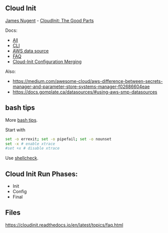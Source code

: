 ## Cloud Init

[James Nugent](https://jen20.dev/page/about/) -
[CloudInit: The Good Parts](https://www.youtube.com/watch?v=2_m6EUo6VOI)

Docs:

* [All](https://cloudinit.readthedocs.io/en/latest/)
* [CLI](https://cloudinit.readthedocs.io/en/latest/topics/cli.html)
* [AWS data source](https://cloudinit.readthedocs.io/en/latest/topics/datasources/ec2.html)
* [FAQ](https://cloudinit.readthedocs.io/en/latest/topics/faq.htmlS)
* [Cloud-Init Configuration Merging](https://jen20.dev/post/cloudinit-configuration-merging/)

Also:

* https://medium.com/awesome-cloud/aws-difference-between-secrets-manager-and-parameter-store-systems-manager-f02686604eae
* https://docs.gomplate.ca/datasources/#using-aws-smp-datasources


## bash tips

More [bash tips](https://ricma.co/posts/tech/tutorials/bash-tip-tricks/).

Start with

```sh
set -o errexit; set -o pipefail; set -o nounset
set -x # enable xtrace
#set +x # disable xtrace
```

Use [shellcheck](https://www.shellcheck.net/wiki/Home).

## Cloud Init Run Phases:

* Init
* Config
* Final

## Files

https://cloudinit.readthedocs.io/en/latest/topics/faq.html
